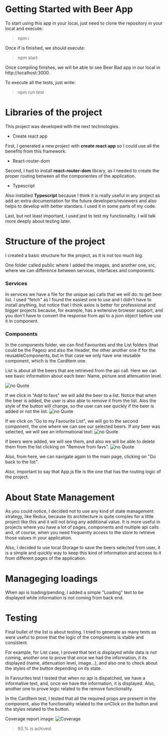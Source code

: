 # Getting Started with Beer App

To start using this app in your local, just need to clone the repository in your local and execute:

> npm i

Once if is finished, we should execute:

> npm start

Once compiling finishes, we will be able to see Beer Bad app in our local in http://localhost:3000.

To execute all the tests, just write:

> npm run test

# Libraries of the project

This project was developed with the next technologies.

- Create react app

First, I generated a new project with <strong>create react app</strong> so I could use all the benefits from this framework.

- React-router-dom

Second, I had to install <strong>react-router-dom</strong> library, as I needed to create the proper routing between all the componentes of the application.


- Typescript

Also installed <strong>Typescript</strong> because I think it is really useful in any project as add an extra documentation for the future developers/reviewers and also helps to develop with better standars. I used it in some parts of my code.

Last, but not least important, I used jest to test my functionality. I will talk more deeply about testing later.

# Structure of the project

I created a basic structure for the project, as it is not too much big.

One folder called public where I added the images, and another one, src, where we can difference between services, interfaces and components. 

### Services 

In services we have a file for the unique api calls that we will do: to get beer list.
I used "fetch" as I found the easiest one to use and I didn't have to install anything, but notice that I think axios is better for professional and bigger projects because, for example, has a extensive browser support, and you don't have to convert the response from api to a json object before use it in component.

### Components 

In the components folder, we can find Favourites and the List folders (that could be the Pages) and also the Header, the other another one if for the reusableComponents, but in that case we only have one reusable component, which is the CardItem one.

List is about all the beers that are retrieved from the api call. Here we can see basic information about each beer: Name, picture and attenuation level.

![no Quote](./public/BeerList.png)

If we click in "Add to favs" we will add the beer to a list.
Notice that when the beer is added, the user is also able to remove it from the list. Alos the style of the button will change, so the user can see quickly if the beer is added or not the list.
![no Quote](./public/DetailedBeer.png)

If we click on "Go to my Favourite List", we will go to the second component, the one where we can see our selected beers. If any beer was selected, we will see an informational text:
![no Quote](./public/empty.png)

If beers were added, we will see them, and also we will be able to delete them from the list clicking on "Remove from favs".
![no Quote](./public/favsDetail.png)

Also, from here, we can navigate again to the main page, clicking on "Go back to the list".

Also, important to say that App.js file is the one that has the routing logic of the project.

# About State Management 

As you could notice, I decided not to use any kind of state management strategy, like Redux, because its architecture is quite complex for a little project like this and it will not bring any additional value. It is more useful in projects where you have a lot of pages, components and multiple api calls and, of course, when you need frequently access to the store to retrieve those values in your application.

Also, I decided to use local Storage to save the beers selected from user, it is a simple and quickly way to keep this kind of information and access to it from different pages of the application.

# Manageging loadings

When api is loading/pending, I added a simple "Loading" text to be displayed while information is not coming from back end.

# Testing

Final bullet of the list is about testing. I tried to generate as many tests as were useful to prove that the logic of the components is stable and consistent.

For example, for List case, I proved that text is displayed while data is not coming, another one to prove that once we had the information, it its displayed (name, attenuation level, image...), and also one to check about the styles of the button depending on its state.

In Favourites test I tested that when no api is dispatched, we have a informative text, and, once we have the information, it is displayed.
Also, another one to prove logic related to the remove functionality.

In the CardItem test, I tested that all the required props are present in the component, also the functionality related to the onClick on the button and the styles related to the button.

Coverage report image:
![Coverage](./public/coverageReport.png)

>93.% is achived.